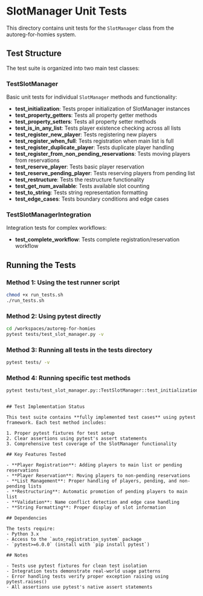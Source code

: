 # SlotManager Unit Tests

This directory contains unit tests for the `SlotManager` class from the autoreg-for-homies system.

## Test Structure

The test suite is organized into two main test classes:

### TestSlotManager
Basic unit tests for individual `SlotManager` methods and functionality:

- **test_initialization**: Tests proper initialization of SlotManager instances
- **test_property_getters**: Tests all property getter methods
- **test_property_setters**: Tests all property setter methods
- **test_is_in_any_list**: Tests player existence checking across all lists
- **test_register_new_player**: Tests registering new players
- **test_register_when_full**: Tests registration when main list is full
- **test_register_duplicate_player**: Tests duplicate player handling
- **test_register_from_non_pending_reservations**: Tests moving players from reservations
- **test_reserve_player**: Tests basic player reservation
- **test_reserve_pending_player**: Tests reserving players from pending list
- **test_restructure**: Tests the restructure functionality
- **test_get_num_available**: Tests available slot counting
- **test_to_string**: Tests string representation formatting
- **test_edge_cases**: Tests boundary conditions and edge cases

### TestSlotManagerIntegration
Integration tests for complex workflows:

- **test_complete_workflow**: Tests complete registration/reservation workflow

## Running the Tests

### Method 1: Using the test runner script
```bash
chmod +x run_tests.sh
./run_tests.sh
```

### Method 2: Using pytest directly
```bash
cd /workspaces/autoreg-for-homies
pytest tests/test_slot_manager.py -v
```

### Method 3: Running all tests in the tests directory
```bash
pytest tests/ -v
```

### Method 4: Running specific test methods
```bash
pytest tests/test_slot_manager.py::TestSlotManager::test_initialization -v
```
```

## Test Implementation Status

This test suite contains **fully implemented test cases** using pytest framework. Each test method includes:

1. Proper pytest fixtures for test setup
2. Clear assertions using pytest's assert statements
3. Comprehensive test coverage of the SlotManager functionality

## Key Features Tested

- **Player Registration**: Adding players to main list or pending reservations
- **Player Reservation**: Moving players to non-pending reservations  
- **List Management**: Proper handling of players, pending, and non-pending lists
- **Restructuring**: Automatic promotion of pending players to main list
- **Validation**: Name conflict detection and edge case handling
- **String Formatting**: Proper display of slot information

## Dependencies

The tests require:
- Python 3.x
- Access to the `auto_registration_system` package
- `pytest>=6.0.0` (install with `pip install pytest`)

## Notes

- Tests use pytest fixtures for clean test isolation
- Integration tests demonstrate real-world usage patterns
- Error handling tests verify proper exception raising using pytest.raises()
- All assertions use pytest's native assert statements